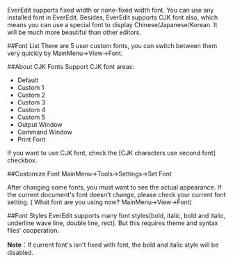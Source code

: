 EverEdit supports fixed width or none-fixed width font. You can use any installed font in EverEdit. Besides, EverEdit supports CJK font also, which means you can use a special font to display Chinese/Japanese/Korean. It will be much more beautiful than other editors.

##Font List
There are 5 user custom fonts, you can switch between them very quickly by MainMenu->View->Font.

##About CJK Fonts
Support CJK font areas:

* Default
* Custom 1
* Custom 2
* Custom 3
* Custom 4
* Custom 5
* Output Window
* Command Window
* Print Font

If you want to use CJK font, check the [CJK characters use second font] checkbox.

##Customize Font
MainMenu->Tools->Settings->Set Font

After changing some fonts, you must want to see the actual appearance. If the current document's font doesn't change, please check your current font setting. ( What font are you using now? MainMenu->View->Font)

##Font Styles
EverEdit supports many font styles(bold, italic, bold and italic, underline wave line, double line, rect). But this requires theme and syntax files' cooperation.

**Note**：If current font's isn't fixed with font, the bold and italic style will be disabled.

